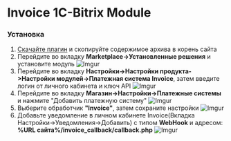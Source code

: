 <h1>Invoice 1C-Bitrix Module</h1>

<h3>Установка</h3>

1. [Скачайте плагин](https://github.com/Invoice-LLC/Invoice.Module.1C-Bitrix/archive/master.zip) и скопируйте содержимое архива в корень сайта
2. Перейдите во вкладку **Marketplace->Установленные решения** и установите модуль
![Imgur](https://imgur.com/B7TWFJE.png)
3. Перейдите во вкладку **Настройки->Настройки продукта->Настройки модулей->Платежная система Invoice**, затем введите логин от личного кабинета и ключ API
![Imgur](https://imgur.com/X8T6JUA.png)
4. Перейдите во вкладку **Магазин->Настройки->Платежные системы** и нажмите "Добавить платежную систему"
![Imgur](https://imgur.com/OBpBvWF.png)
5. Выберите обработчик **"Invoice"**, затем сохраните настройки
![Imgur](https://imgur.com/7TwBlnc.png)
6. Добавьте уведомление в личном кабинете Invoice(Вкладка Настройки->Уведомления->Добавить)
с типом **WebHook** и адресом: **%URL сайта%/invoice_callback/callback.php**
![Imgur](https://imgur.com/LZEozhf.png)
